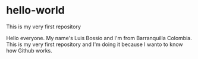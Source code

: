 # hello-world
This is my very first repository

Hello everyone. My name's Luis Bossio and I'm from Barranquilla Colombia. This is my very first repository and I'm doing it because I wanto to know how Github works.
